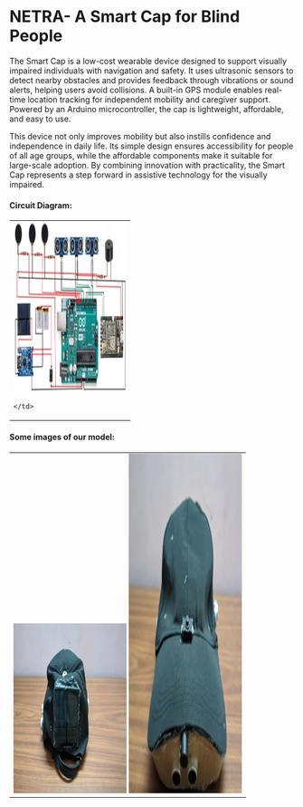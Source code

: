 # NETRA- A Smart Cap for Blind People
The Smart Cap is a low-cost wearable device designed to support visually impaired individuals with navigation and safety. It uses ultrasonic sensors to detect nearby obstacles and provides feedback through vibrations or sound alerts, helping users avoid collisions. A built-in GPS module enables real-time location tracking for independent mobility and caregiver support. Powered by an Arduino microcontroller, the cap is lightweight, affordable, and easy to use.

This device not only improves mobility but also instills confidence and independence in daily life. Its simple design ensures accessibility for people of all age groups, while the affordable components make it suitable for large-scale adoption. By combining innovation with practicality, the Smart Cap represents a step forward in assistive technology for the visually impaired.
<h4>Circuit Diagram:</h4>
<table>
  <tr>
    <td>
        <img src="pic3.jpg" alt="" width="200" height="300">
        
    </td>
  </tr>
</table>
<h4>Some images of our model:</h4>
<table>
  <tr>
    <td>
        <img src="pic1.jpg" alt="" width="200" height="300">
        <img src="pic2.jpg" alt="" width="200" height="600">
    </td>
  </tr>
</table>
